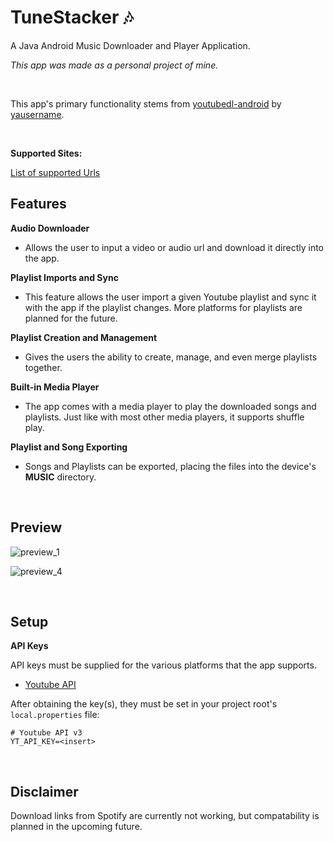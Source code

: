 # TuneStacker 🎶
A Java Android Music Downloader and Player Application.

*This app was made as a personal project of mine.*

<br/>

This app's primary functionality stems from [youtubedl-android](https://github.com/yausername/youtubedl-android) by [yausername](https://github.com/yausername).

<br/>

**Supported Sites:**

[List of supported Urls](https://github.com/yt-dlp/yt-dlp/blob/master/supportedsites.md)

## Features

**Audio Downloader**
 - Allows the user to input a video or audio url and download it directly into the app.

**Playlist Imports and Sync**
 - This feature allows the user import a given Youtube playlist and sync it with the app if the playlist changes. More platforms for playlists are planned for the future.

**Playlist Creation and Management**
 - Gives the users the ability to create, manage, and even merge playlists together.
 
 **Built-in Media Player**
 - The app comes with a media player to play the downloaded songs and playlists. Just like with most other media players, it supports shuffle play.

**Playlist and Song Exporting**
 - Songs and Playlists can be exported, placing the files into the device's **MUSIC** directory.
 
<br/>
 
## Preview
![preview_1](https://user-images.githubusercontent.com/93726181/212566991-810dcdbb-f8cc-42e2-81fc-272a169151d7.PNG) 

![preview_4](https://user-images.githubusercontent.com/93726181/212567103-c09d4648-d8eb-4221-928f-862c72be041a.PNG)

<br/>

## Setup

**API Keys**

API keys must be supplied for the various platforms that the app supports.
 - [Youtube API](https://developers.google.com/youtube/v3)

After obtaining the key(s), they must be set in your project root's `local.properties` file:

```
# Youtube API v3
YT_API_KEY=<insert>
```

<br/>
 
Disclaimer
----
Download links from Spotify are currently not working, but compatability is planned in the upcoming future.
